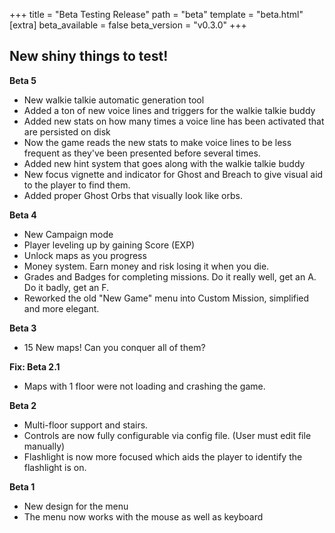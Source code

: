 +++
title = "Beta Testing Release"
path = "beta"
template = "beta.html"
[extra]
beta_available = false
beta_version = "v0.3.0"
+++

## New shiny things to test!

**Beta 5**

* New walkie talkie automatic generation tool
* Added a ton of new voice lines and triggers for the walkie talkie buddy
* Added new stats on how many times a voice line has been activated that are persisted on disk
* Now the game reads the new stats to make voice lines to be less frequent as they've been presented before several times.
* Added new hint system that goes along with the walkie talkie buddy
* New focus vignette and indicator for Ghost and Breach to give visual aid to the player to find them.
* Added proper Ghost Orbs that visually look like orbs.

**Beta 4**

* New Campaign mode
* Player leveling up by gaining Score (EXP)
* Unlock maps as you progress
* Money system. Earn money and risk losing it when you die.
* Grades and Badges for completing missions. Do it really well, get an A. Do it badly, get an F.
* Reworked the old "New Game" menu into Custom Mission, simplified and more elegant.

**Beta 3**

* 15 New maps! Can you conquer all of them?

**Fix: Beta 2.1**

* Maps with 1 floor were not loading and crashing the game.

**Beta 2**

* Multi-floor support and stairs.
* Controls are now fully configurable via config file. (User must edit file manually)
* Flashlight is now more focused which aids the player to identify the flashlight is on.

**Beta 1**

* New design for the menu
* The menu now works with the mouse as well as keyboard
